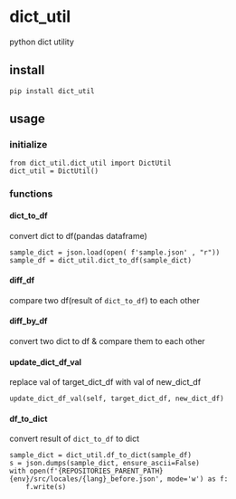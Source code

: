 # dict_util
python dict utility

## install

```
pip install dict_util
```

## usage

### initialize

```
from dict_util.dict_util import DictUtil
dict_util = DictUtil()
```

### functions

#### dict_to_df

convert dict to df(pandas dataframe)

```
sample_dict = json.load(open( f'sample.json' , "r"))
sample_df = dict_util.dict_to_df(sample_dict)
```

#### diff_df

compare two df(result of `dict_to_df`) to each other

#### diff_by_df

convert two dict to df & compare them to each other

#### update_dict_df_val

replace val of target_dict_df with val of new_dict_df

```
update_dict_df_val(self, target_dict_df, new_dict_df)
```

#### df_to_dict

convert result of `dict_to_df` to dict

```
sample_dict = dict_util.df_to_dict(sample_df)
s = json.dumps(sample_dict, ensure_ascii=False)
with open(f'{REPOSITORIES_PARENT_PATH}{env}/src/locales/{lang}_before.json', mode='w') as f:
    f.write(s)
```

